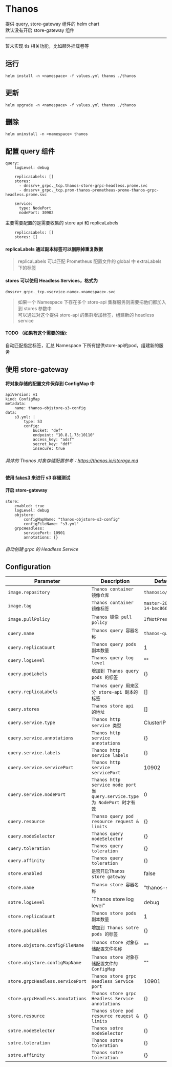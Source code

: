 # Thanos
提供 query, store-gateway 组件的 helm chart  
默认没有开启 store-gateway 组件

---

暂未实现 tls 相关功能，比如额外挂载卷等


## 运行

```
helm install -n <namespace> -f values.yml thanos ./thanos 
```
## 更新

```
helm upgrade -n <namespace> -f values.yml thanos ./thanos
```

## 删除

```
helm uninstall -n <namespace> thanos
```


## 配置 query 组件

```
query:
    logLevel: debug

    replicaLabels: []
    stores:
      - dnssrv+_grpc._tcp.thanos-store-grpc-headless.prome.svc
      - dnssrv+_grpc._tcp.prom-thanos-prometheus-prome-thanos-grpc-headless.prome.svc

    service:
      type: NodePort
      nodePort: 30902
```

主要需要配置的是需要收集的 store api 和 replicaLabels

```
    replicaLabels: []
    stores: []
```

#### replicaLabels 通过副本标签可以删除掉重复数据    
> replicaLabels 可以匹配 Prometheus 配置文件的 global 中 extraLabels 下的标签


#### stores 可以使用 Headless Services，格式为
```
dnssrv+_grpc._tcp.<service-name>.<namespace>.svc
```

> 如果一个 Namespace 下存在多个 store-api 集群服务则需要把他们都加入到 stores 参数中  
> 可以通过对这个提供 store-api 的集群增加标签，组建新的 headless service

#### TODO （如果有这个需要的话):
自动匹配指定标签，汇总 Namespace 下所有提供store-api的pod，组建新的服务

## 使用 store-gateway
#### 将对象存储的配置文件保存到 ConfigMap 中

```
apiVersion: v1
kind: ConfigMap
metadata:
    name: thanos-objstore-s3-config
data:
    s3.yml: |
        type: S3
        config:
            bucket: "def"
            endpoint: "10.8.1.73:10110"
            access_key: "adsf"
            secret_key: "ddf"
            insecure: true
```
###### 具体的 Thanos 对象存储配置参考：https://thanos.io/storage.md
#### 使用 [fakes3](https://github.com/jubos/fake-s3) 来进行 s3 存储测试
#### 开启 store-gateway
```
store:
    enabled: true
    logLevel: debug
    objstore:
        configMapName: "thanos-objstore-s3-config"
        configFileName: "s3.yml"
    grpcHeadless:
        servicePort: 10901
        annotations: {}
```
###### 自动创建 grpc 的 Headless Service

## Configuration
Parameter | Description | Default
--------- | ----------- | -------
`image.repository` | `Thanos container 镜像仓库` | `thanosio/thanos`
`image.tag` | `Thanos container 镜像标签` | `master-2019-12-14-bec86666`
`image.pullPolicy` | `Thanos 镜像 pull policy` | `IfNotPresent`
`query.name` | `Thanos query 容器名称` | `thanos-query`
`query.replicaCount` | `Thanos query pods 副本数量` | 1
`query.logLevel` | `Thanos query log level` | ""
`query.podLabels` | `增加到 Thanos query pods 的标签` | {}
`query.replicaLabels` | `Thanos query 用来区分 store-api 副本的标签` | []
`query.stores` | `Thanos store api 的地址` | []
`query.service.type` | `Thanos http service 类型` | ClusterIP
`query.service.annotations` | `Thanos http service annotations` | {}
`query.service.labels` | `Thanos http service labels` | {}
`query.service.servicePort` | `Thanos http service servicePort` | 10902
`query.service.nodePort` | `Thanos http service node port 当 query.service.type 为 NodePort 时才有效` | 0
`query.resource` | `Thanso query pod resource request & limits` | {}
`query.nodeSelector` | `Thanos query nodeSelector` | {}
`query.toleration` | `Thanos query toleration` | {}
`query.affinity` | `Thanos query toleration` | {}
`store.enabled` | `是否开启Thanos store gateway` | false
`store.name` | `Thanso store 容器名称` | "thanos-store"
`sotre.logLevel` | `Thanos store log level" | debug
`store.replicaCount` | `Thanos store pods 副本数量` | 1
`store.podLables` | `增加到 Thanos sotre pods 的标签` | {}
`store.objstore.configFileName` | `Thanos store 对象存储配置文件名称` | ""
`store.objstore.configMapName` | `Thanos store 对象存储配置文件的ConfigMap` | ""
`store.grpcHeadless.servicePort` | `Thanos store grpc Headless Service port` | 10901
`store.grpcHeadless.annotations` | `Thanos store grpc Headless Service annotations` | {}
`store.resource` | `Thanos store pod resource reuqest & limits` | {}
`sotre.nodeSelector` | `Thanos sotre nodeSelector` | {}
`sotre.toleration` | `Thanos sotre toleration` | {}
`sotre.affinity` | `Thanos sotre toleration` | {}
